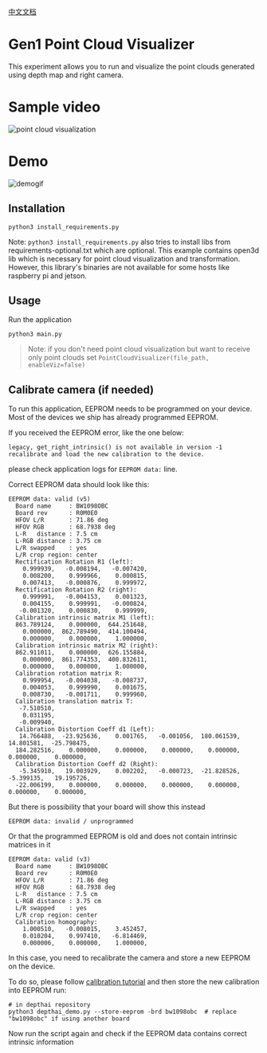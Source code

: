 [中文文档](README.zh-CN.md)

# Gen1 Point Cloud Visualizer

This experiment allows you to run and visualize the point clouds generated using depth map and right camera.
# Sample video
![point cloud visualization](https://media.giphy.com/media/W2Es1aC7N0XZIlyRmf/giphy.gif)



# Demo
![demogif](https://media.giphy.com/media/W2Es1aC7N0XZIlyRmf/giphy.gif)

## Installation
```
python3 install_requirements.py
```
Note: `python3 install_requirements.py` also tries to install libs from requirements-optional.txt which are optional. This example contains open3d lib which is necessary for point cloud visualization and transformation. However, this library's binaries are not available for some hosts like raspberry pi and jetson. 

## Usage
Run the application
```
python3 main.py
```

> Note: if you don't need point cloud visualization but want to receive only point clouds set `PointCloudVisualizer(file_path, enableViz=false)`


## Calibrate camera (if needed)

To run this application, EEPROM needs to be programmed on your device. Most of the devices we ship has already programmed EEPROM.

If you received the EEPROM error, like the one below:

```
legacy, get_right_intrinsic() is not available in version -1
recalibrate and load the new calibration to the device. 
```

please check application logs for `EEPROM data:` line.

Correct EEPROM data should look like this:

```
EEPROM data: valid (v5)
  Board name     : BW1098OBC
  Board rev      : R0M0E0
  HFOV L/R       : 71.86 deg
  HFOV RGB       : 68.7938 deg
  L-R   distance : 7.5 cm
  L-RGB distance : 3.75 cm
  L/R swapped    : yes
  L/R crop region: center
  Rectification Rotation R1 (left):
    0.999939,   -0.008194,   -0.007420,
    0.008200,    0.999966,    0.000815,
    0.007413,   -0.000876,    0.999972,
  Rectification Rotation R2 (right):
    0.999991,   -0.004153,    0.001323,
    0.004155,    0.999991,   -0.000824,
   -0.001320,    0.000830,    0.999999,
  Calibration intrinsic matrix M1 (left):
  863.789124,    0.000000,  644.251648,
    0.000000,  862.789490,  414.100494,
    0.000000,    0.000000,    1.000000,
  Calibration intrinsic matrix M2 (right):
  862.911011,    0.000000,  626.155884,
    0.000000,  861.774353,  400.832611,
    0.000000,    0.000000,    1.000000,
  Calibration rotation matrix R:
    0.999954,   -0.004038,   -0.008737,
    0.004053,    0.999990,    0.001675,
    0.008730,   -0.001711,    0.999960,
  Calibration translation matrix T:
   -7.510510,
    0.031195,
   -0.009940,
  Calibration Distortion Coeff d1 (Left):
   14.766488,  -23.925636,    0.001765,   -0.001056,  180.061539,   14.801581,  -25.798475,
  184.282516,    0.000000,    0.000000,    0.000000,    0.000000,    0.000000,    0.000000,
  Calibration Distortion Coeff d2 (Right):
   -5.345910,   19.003929,    0.002202,   -0.000723,  -21.828526,   -5.399135,   19.195726,
  -22.006199,    0.000000,    0.000000,    0.000000,    0.000000,    0.000000,    0.000000,
```

But there is possibility that your board will show this instead

```
EEPROM data: invalid / unprogrammed
```

Or that the programmed EEPROM is old and does not contain intrinsic matrices in it

```
EEPROM data: valid (v3)
  Board name     : BW1098OBC
  Board rev      : R0M0E0
  HFOV L/R       : 71.86 deg
  HFOV RGB       : 68.7938 deg
  L-R   distance : 7.5 cm
  L-RGB distance : 3.75 cm
  L/R swapped    : yes
  L/R crop region: center
  Calibration homography:
    1.000510,   -0.008015,    3.452457,
    0.010204,    0.997410,   -6.814469,
    0.000006,    0.000000,    1.000000,
```

In this case, you need to recalibrate the camera and store a new EEPROM on the device.

To do so, please follow [calibration tutorial](https://docs.luxonis.com/products/stereo_camera_pair/#stereo-calibration)
and then store the new calibration into EEPROM run:

```
# in depthai repository
python3 depthai_demo.py --store-eeprom -brd bw1098obc  # replace "bw1098obc" if using another board 
```

Now run the script again and check if the EEPROM data contains correct intrinsic information

